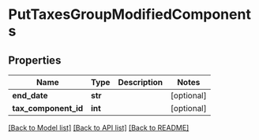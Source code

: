 # PutTaxesGroupModifiedComponents

## Properties
Name | Type | Description | Notes
------------ | ------------- | ------------- | -------------
**end_date** | **str** |  | [optional] 
**tax_component_id** | **int** |  | [optional] 

[[Back to Model list]](../README.md#documentation-for-models) [[Back to API list]](../README.md#documentation-for-api-endpoints) [[Back to README]](../README.md)

